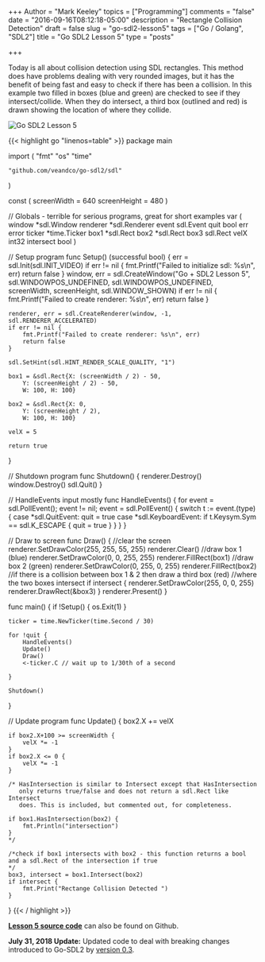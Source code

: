 +++
Author = "Mark Keeley"
topics = ["Programming"]
comments = "false"
date = "2016-09-16T08:12:18-05:00"
description = "Rectangle Collision Detection"
draft = false
slug = "go-sdl2-lesson5"
tags = ["Go / Golang", "SDL2"]
title = "Go SDL2 Lesson 5"
type = "posts"

+++

Today is all about collision detection using SDL rectangles. This method does have problems dealing with very rounded images, but it has the benefit of being fast and easy to check if there has been a collision. In this example two filled in boxes (blue and green) are checked to see if they intersect/collide. When they do intersect, a third box (outlined and red) is drawn showing the location of where they collide.

![Go SDL2 Lesson 5](/media/lesson5gosdl2.png)

<!--more-->

{{< highlight go "linenos=table" >}}
package main

import (
	"fmt"
	"os"
	"time"

	"github.com/veandco/go-sdl2/sdl"
)

const (
	screenWidth  = 640
	screenHeight = 480
)

// Globals - terrible for serious programs, great for short examples
var (
	window    *sdl.Window
	renderer  *sdl.Renderer
	event     sdl.Event
	quit      bool
	err       error
	ticker    *time.Ticker
	box1      *sdl.Rect
	box2      *sdl.Rect
	box3      sdl.Rect
	velX      int32
	intersect bool
)

// Setup program
func Setup() (successful bool) {
	err = sdl.Init(sdl.INIT_VIDEO)
	if err != nil {
		fmt.Printf("Failed to initialize sdl: %s\n", err)
		return false
	}
	window, err = sdl.CreateWindow("Go + SDL2 Lesson 5", sdl.WINDOWPOS_UNDEFINED, sdl.WINDOWPOS_UNDEFINED,
		screenWidth, screenHeight, sdl.WINDOW_SHOWN)
	if err != nil {
		fmt.Printf("Failed to create renderer: %s\n", err)
		return false
	}

	renderer, err = sdl.CreateRenderer(window, -1, sdl.RENDERER_ACCELERATED)
	if err != nil {
		fmt.Printf("Failed to create renderer: %s\n", err)
		return false
	}

	sdl.SetHint(sdl.HINT_RENDER_SCALE_QUALITY, "1")

	box1 = &sdl.Rect{X: (screenWidth / 2) - 50,
		Y: (screenHeight / 2) - 50,
		W: 100, H: 100}

	box2 = &sdl.Rect{X: 0,
		Y: (screenHeight / 2),
		W: 100, H: 100}

	velX = 5

	return true
}

// Shutdown program
func Shutdown() {
	renderer.Destroy()
	window.Destroy()
	sdl.Quit()
}

// HandleEvents input mostly
func HandleEvents() {
	for event = sdl.PollEvent(); event != nil; event = sdl.PollEvent() {
		switch t := event.(type) {
		case *sdl.QuitEvent:
			quit = true
		case *sdl.KeyboardEvent:
			if t.Keysym.Sym == sdl.K_ESCAPE {
				quit = true
			}
		}
	}
}

// Draw to screen
func Draw() {
	//clear the screen
	renderer.SetDrawColor(255, 255, 55, 255)
	renderer.Clear()
	//draw box 1 (blue)
	renderer.SetDrawColor(0, 0, 255, 255)
	renderer.FillRect(box1)
	//draw box 2 (green)
	renderer.SetDrawColor(0, 255, 0, 255)
	renderer.FillRect(box2)
	//if there is a collision between box 1 & 2 then draw a third box (red)
	//where the two boxes intersect
	if intersect {
		renderer.SetDrawColor(255, 0, 0, 255)
		renderer.DrawRect(&box3)
	}
	renderer.Present()
}

func main() {
	if !Setup() {
		os.Exit(1)
	}

	ticker = time.NewTicker(time.Second / 30)

	for !quit {
		HandleEvents()
		Update()
		Draw()
		<-ticker.C // wait up to 1/30th of a second

	}

	Shutdown()
}

// Update program
func Update() {
	box2.X += velX

	if box2.X+100 >= screenWidth {
		velX *= -1
	}
	if box2.X <= 0 {
		velX *= -1
	}

	/* HasIntersection is similar to Intersect except that HasIntersection
	   only returns true/false and does not return a sdl.Rect like Intersect
	   does. This is included, but commented out, for completeness.

	if box1.HasIntersection(box2) {
		fmt.Println("intersection")
	}
	*/

	/*check if box1 intersects with box2 - this function returns a bool
	and a sdl.Rect of the intersection if true
	*/
	box3, intersect = box1.Intersect(box2)
	if intersect {
		fmt.Print("Rectange Collision Detected ")
	}

}
{{< / highlight >}}

[**Lesson 5 source code**](https://github.com/MarkKeeley/Go-SDL2-Lessons/blob/master/Lesson05/lesson05.go) can also be found on Github.

**July 31, 2018 Update:** Updated code to deal with breaking changes introduced to Go-SDL2 by [version 0.3](https://github.com/veandco/go-sdl2/releases).

